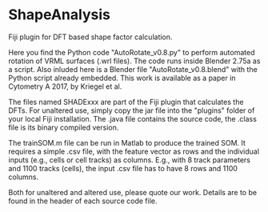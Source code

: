 # ShapeAnalysis
Fiji plugin for DFT based shape factor calculation.  

Here you find the Python code "AutoRotate_v0.8.py" to perform automated rotation of VRML surfaces (.wrl files).
The code runs inside Blender 2.75a as a script.
Also inluded here is a Blender file "AutoRotate_v0.8.blend" with the Python script already embedded.
This work is available as a paper in Cytometry A 2017, by Kriegel et al.  

The files named SHADExxx are part of the Fiji plugin that calculates the DFTs. For unaltered use, simply copy the jar file
into the "plugins" folder of your local Fiji installation. The .java file contains the source code, the .class file is its 
binary compiled version.

The trainSOM.m file can be run in Matlab to produce the trained SOM. It requires a simple .csv file, with the feature vector as
rows and the individual inputs (e.g., cells or cell tracks) as columns. E.g., with 8 track parameters and 1100 tracks (cells),
the input .csv file has to have 8 rows and 1100 columns.

Both for unaltered and altered use, please quote our work. Details are to be found in the header of each source code file.


